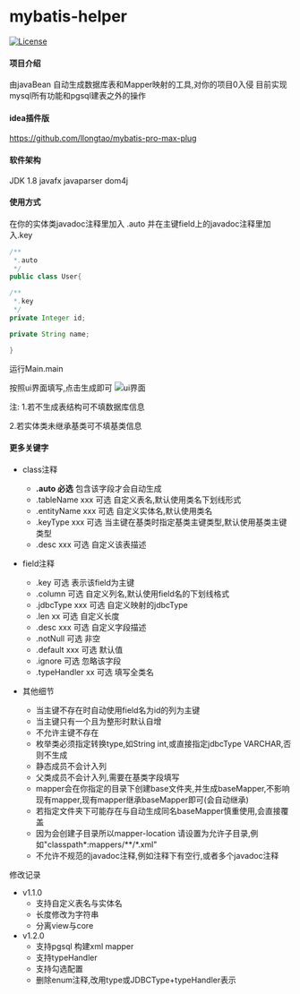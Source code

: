 # mybatis-helper

[![License](https://img.shields.io/badge/license-GPL-blue)](https://github.com/llongtao/mybatis-helper/blob/master/LICENSE)


#### 项目介绍

由javaBean 自动生成数据库表和Mapper映射的工具,对你的项目0入侵
目前实现 mysql所有功能和pgsql建表之外的操作

#### idea插件版
https://github.com/llongtao/mybatis-pro-max-plug

#### 软件架构

JDK 1.8
javafx
javaparser
dom4j


#### 使用方式

在你的实体类javadoc注释里加入 .auto 并在主键field上的javadoc注释里加入.key
```java
/**
 *.auto
 */
public class User{

/**
 *.key
 */
private Integer id;

private String name;

}
```


运行Main.main

按照ui界面填写,点击生成即可
![ui界面](https://gz.bcebos.com/v1/longtao/%E5%BE%AE%E4%BF%A1%E6%88%AA%E5%9B%BE_20200423151122.png)


注:
1.若不生成表结构可不填数据库信息

2.若实体类未继承基类可不填基类信息

#### 更多关键字
- class注释

  - **.auto 必选** 包含该字段才会自动生成
  - .tableName xxx 可选 自定义表名,默认使用类名下划线形式
  - .entityName xxx 可选 自定义实体名,默认使用类名
  - .keyType xxx 可选 当主键在基类时指定基类主键类型,默认使用基类主键类型
  - .desc xxx 可选 自定义该表描述

- field注释
  - .key 可选 表示该field为主键
  - .column 可选 自定义列名,默认使用field名的下划线格式
  - .jdbcType xxx 可选 自定义映射的jdbcType
  - .len xx 可选 自定义长度
  - .desc xxx 可选 自定义字段描述
  - .notNull 可选 非空
  - .default xxx 可选 默认值
  - .ignore 可选 忽略该字段
  - .typeHandler xx 可选 填写全类名

- 其他细节
  - 当主键不存在时自动使用field名为id的列为主键
  - 当主键只有一个且为整形时默认自增
  - 不允许主键不存在
  - 枚举类必须指定转换type,如String int,或直接指定jdbcType VARCHAR,否则不生成
  - 静态成员不会计入列
  - 父类成员不会计入列,需要在基类字段填写
  - mapper会在你指定的目录下创建base文件夹,并生成baseMapper,不影响现有mapper,现有mapper继承baseMapper即可(会自动继承)
  - 若指定文件夹下可能存在与自动生成同名baseMapper慎重使用,会直接覆盖
  - 因为会创建子目录所以mapper-location 请设置为允许子目录,例如"classpath\*:mappers/\*\*/\*.xml"
  - 不允许不规范的javadoc注释,例如注释下有空行,或者多个javadoc注释

修改记录
 - v1.1.0
   - 支持自定义表名与实体名
   - 长度修改为字符串
   - 分离view与core
 - v1.2.0
   - 支持pgsql 构建xml mapper
   - 支持typeHandler
   - 支持勾选配置
   - 删除enum注释,改用type或JDBCType+typeHandler表示



